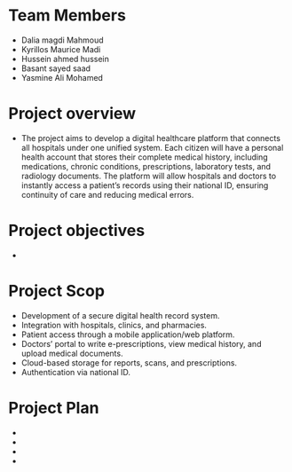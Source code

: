 # Team Members
* Dalia magdi Mahmoud 
* Kyrillos Maurice Madi
* Hussein ahmed hussein 
* Basant sayed saad
* Yasmine Ali Mohamed 
# Project overview
* The project aims to develop a digital healthcare platform that connects all hospitals under one unified system. Each citizen will have a personal health account that stores their complete medical history, including medications, chronic conditions, prescriptions, laboratory tests, and radiology documents. The platform will allow hospitals and doctors to instantly access a patient’s records using their national ID, ensuring continuity of care and reducing medical errors.
# Project objectives
*
# Project Scop
* Development of a secure digital health record system.
* Integration with hospitals, clinics, and pharmacies.
* Patient access through a mobile application/web platform.
* Doctors’ portal to write e-prescriptions, view medical history, and upload medical documents.
* Cloud-based storage for reports, scans, and prescriptions.
* Authentication via national ID.
# Project Plan
*
*
*
*


